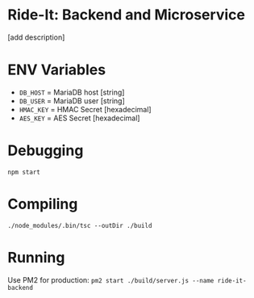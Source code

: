 # Ride-It: Backend and Microservice
[add description]

# ENV Variables
- `DB_HOST` = MariaDB host [string]
- `DB_USER` = MariaDB user [string]
- `HMAC_KEY` = HMAC Secret [hexadecimal]
- `AES_KEY` = AES Secret [hexadecimal]

# Debugging
`npm start`

# Compiling
`./node_modules/.bin/tsc --outDir ./build`

# Running
Use PM2 for production:
`pm2 start ./build/server.js --name ride-it-backend`

